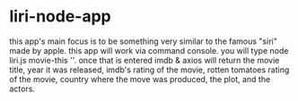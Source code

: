 # liri-node-app
this app's main focus is to be something very similar to the famous "siri" made by apple. 
this app will work via command console. 
you will type node liri.js movie-this '<movie name here>'.
once that is entered imdb & axios will return the 
movie title, year it was released, imdb's rating of the movie, rotten tomatoes rating of the movie, country where the move was produced, the plot, and the actors.